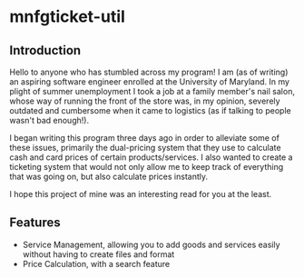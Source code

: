 # mnfgticket-util


## Introduction

Hello to anyone who has stumbled across my program! I am (as of writing) an aspiring software engineer enrolled at the University of Maryland. In my plight of summer unemployment I took a job at a family member's nail salon, whose way of running the front of the store was, in my opinion, severely outdated and cumbersome when it came to logistics (as if talking to people wasn't bad enough!). 

I began writing this program three days ago in order to alleviate some of these issues, primarily the dual-pricing system that they use to calculate cash and card prices of certain products/services. I also wanted to create a ticketing system that would not only allow me to keep track of everything that was going on, but also calculate prices instantly. 

I hope this project of mine was an interesting read for you at the least. 

## Features

- Service Management, allowing you to add goods and services easily without having to create files and format
- Price Calculation, with a search feature